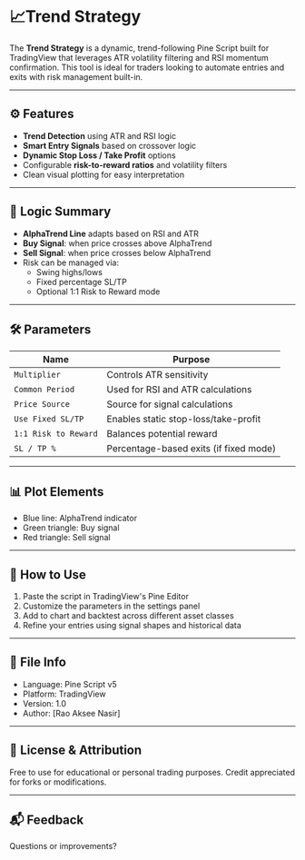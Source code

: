 # 📈Trend Strategy

The **Trend Strategy** is a dynamic, trend-following Pine Script built for TradingView that leverages ATR volatility filtering and RSI momentum confirmation. This tool is ideal for traders looking to automate entries and exits with risk management built-in.

---

## ⚙️ Features

- **Trend Detection** using ATR and RSI logic
- **Smart Entry Signals** based on crossover logic
- **Dynamic Stop Loss / Take Profit** options
- Configurable **risk-to-reward ratios** and volatility filters
- Clean visual plotting for easy interpretation

---

## 🧠 Logic Summary

- **AlphaTrend Line** adapts based on RSI and ATR
- **Buy Signal**: when price crosses above AlphaTrend
- **Sell Signal**: when price crosses below AlphaTrend
- Risk can be managed via:
  - Swing highs/lows
  - Fixed percentage SL/TP
  - Optional 1:1 Risk to Reward mode

---

## 🛠️ Parameters

| Name            | Purpose                                  |
|----------------|-------------------------------------------|
| `Multiplier`    | Controls ATR sensitivity                 |
| `Common Period` | Used for RSI and ATR calculations        |
| `Price Source`  | Source for signal calculations           |
| `Use Fixed SL/TP` | Enables static stop-loss/take-profit  |
| `1:1 Risk to Reward` | Balances potential reward            |
| `SL / TP %`     | Percentage-based exits (if fixed mode)   |

---

## 📊 Plot Elements

- Blue line: AlphaTrend indicator
- Green triangle: Buy signal
- Red triangle: Sell signal

---

## 🚀 How to Use

1. Paste the script in TradingView's Pine Editor
2. Customize the parameters in the settings panel
3. Add to chart and backtest across different asset classes
4. Refine your entries using signal shapes and historical data

---

## 📁 File Info

- Language: Pine Script v5
- Platform: TradingView
- Version: 1.0
- Author: [Rao Aksee Nasir]

---

## 🧠 License & Attribution

Free to use for educational or personal trading purposes. Credit appreciated for forks or modifications.

---

## 📬 Feedback

Questions or improvements? 
